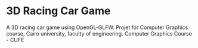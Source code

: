 # 3D Racing Car Game
A 3D racing car game using OpenGL-GLFW. Projet for Computer Graphics course, Cairo university, faculty of engineering.
Computer Graphics Course - CUFE
